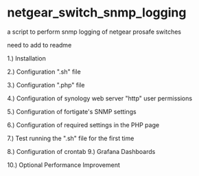 # netgear_switch_snmp_logging
a script to perform snmp logging of netgear prosafe switches 


need to add to readme

1.) Installation 

2.) Configuration ".sh" file 

3.) Configuration ".php" file 

4.) Configuration of synology web server "http" user permissions 

5.) Configuration of fortigate's SNMP settings 

6.) Configuration of required settings in the PHP page 

7.) Test running the ".sh" file for the first time 

8.) Configuration of crontab 9.) Grafana Dashboards 

10.) Optional Performance Improvement
